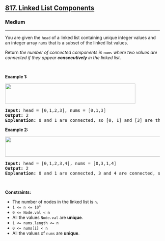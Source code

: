 <h2><a href="https://leetcode.com/problems/linked-list-components/">817. Linked List Components</a></h2><h3>Medium</h3><hr><div style="user-select: auto;"><p style="user-select: auto;">You are given the <code style="user-select: auto;">head</code> of a linked list containing unique integer values and an integer array <code style="user-select: auto;">nums</code> that is a subset of the linked list values.</p>

<p style="user-select: auto;">Return <em style="user-select: auto;">the number of connected components in </em><code style="user-select: auto;">nums</code><em style="user-select: auto;"> where two values are connected if they appear <strong style="user-select: auto;">consecutively</strong> in the linked list</em>.</p>

<p style="user-select: auto;">&nbsp;</p>
<p style="user-select: auto;"><strong style="user-select: auto;">Example 1:</strong></p>
<img alt="" src="https://assets.leetcode.com/uploads/2021/07/22/lc-linkedlistcom1.jpg" style="width: 424px; height: 65px; user-select: auto;">
<pre style="user-select: auto;"><strong style="user-select: auto;">Input:</strong> head = [0,1,2,3], nums = [0,1,3]
<strong style="user-select: auto;">Output:</strong> 2
<strong style="user-select: auto;">Explanation:</strong> 0 and 1 are connected, so [0, 1] and [3] are the two connected components.
</pre>

<p style="user-select: auto;"><strong style="user-select: auto;">Example 2:</strong></p>
<img alt="" src="https://assets.leetcode.com/uploads/2021/07/22/lc-linkedlistcom2.jpg" style="width: 544px; height: 65px; user-select: auto;">
<pre style="user-select: auto;"><strong style="user-select: auto;">Input:</strong> head = [0,1,2,3,4], nums = [0,3,1,4]
<strong style="user-select: auto;">Output:</strong> 2
<strong style="user-select: auto;">Explanation:</strong> 0 and 1 are connected, 3 and 4 are connected, so [0, 1] and [3, 4] are the two connected components.
</pre>

<p style="user-select: auto;">&nbsp;</p>
<p style="user-select: auto;"><strong style="user-select: auto;">Constraints:</strong></p>

<ul style="user-select: auto;">
	<li style="user-select: auto;">The number of nodes in the linked list is <code style="user-select: auto;">n</code>.</li>
	<li style="user-select: auto;"><code style="user-select: auto;">1 &lt;= n &lt;= 10<sup style="user-select: auto;">4</sup></code></li>
	<li style="user-select: auto;"><code style="user-select: auto;">0 &lt;= Node.val &lt; n</code></li>
	<li style="user-select: auto;">All the values <code style="user-select: auto;">Node.val</code> are <strong style="user-select: auto;">unique</strong>.</li>
	<li style="user-select: auto;"><code style="user-select: auto;">1 &lt;= nums.length &lt;= n</code></li>
	<li style="user-select: auto;"><code style="user-select: auto;">0 &lt;= nums[i] &lt; n</code></li>
	<li style="user-select: auto;">All the values of <code style="user-select: auto;">nums</code> are <strong style="user-select: auto;">unique</strong>.</li>
</ul>
</div>
